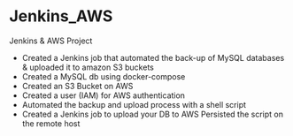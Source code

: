 # Jenkins_AWS
Jenkins &amp; AWS Project

* Created a Jenkins job that automated the back-up of MySQL databases & uploaded it to amazon S3 buckets
* Created a MySQL db using docker-compose
* Created an S3 Bucket on AWS 
* Created a user (IAM) for AWS authentication 
* Automated the backup and upload process with a shell script 
* Created a Jenkins job to upload your DB to AWS Persisted the script on the remote host
